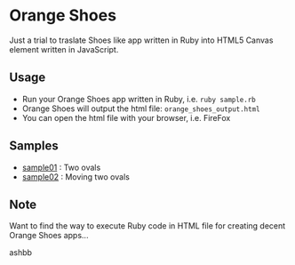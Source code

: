 Orange Shoes
============

Just a trial to traslate Shoes like app written in Ruby into HTML5 Canvas element written in JavaScript.


Usage
-----

- Run your Orange Shoes app written in Ruby, i.e. `ruby sample.rb`
- Orange Shoes will output the html file: `orange_shoes_output.html`
- You can open the html file with your browser, i.e. FireFox


Samples
--------

- [sample01](http://www.rin-shun.com/shoes/orange-shoes-sample1.html) : Two ovals
- [sample02](http://www.rin-shun.com/shoes/orange-shoes-sample2.html) : Moving two ovals

Note
----

Want to find the way to execute Ruby code in HTML file for creating decent Orange Shoes apps...

ashbb
